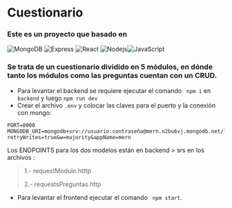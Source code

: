 # Cuestionario

### Este es un proyecto que basado en 

![MongoDB](https://img.shields.io/badge/MongoDB-%234ea94b.svg?style=for-the-badge&logo=mongodb&logoColor=white) 
![Express](https://img.shields.io/badge/-Express-%23E44D27?style=flat-square&logo=Express)
![React](https://img.shields.io/badge/-React-%23282C34?style=flat-square&logo=react)
![Nodejs](https://img.shields.io/badge/-Nodejs-black?style=flat-square&logo=Node.js)![JavaScript](https://img.shields.io/badge/-JavaScript-%23F7DF1C?style=flat-square&logo=javascript&logoColor=000000&labelColor=%23F7DF1C&color=%23FFCE5A)


### Se trata de un cuestionario dividido en 5 módulos, en dónde tanto los módulos como las preguntas cuentan con un CRUD.

* Para levantar el backend se requiere ejecutar el comando ` npm i` en `backend` y luego `npm run dev`
* Crear el archivo `.env` y colocar las claves para el puerto y la conexión con mongo:

```
PORT=8000
MONGODB_URI=mongodb+srv://usuario:contraseña@mern.n2bu6vj.mongodb.net/?retryWrites=true&w=majority&appName=mern
```

Los ENDPOINTS para los dos modelos están en backend  > srs en los archivos :

> 1.- requestModulo.htttp 
>
>2.- requestsPreguntas.http

* Para levantar el frontend ejecutar el comando ` npm start`.
